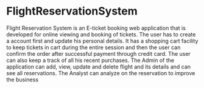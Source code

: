 # FlightReservationSystem
Flight Reservation System is an E-ticket booking web application that is developed for online viewing and booking of tickets. The user has to create a account first and update his personal details. It has a shopping cart facility to keep tickets in cart during the entire session and then the user can confirm the order after successful payment through credit card. The user can also keep a track of all his recent purchases. The Admin of the application can add, view, update and delete flight and its details and can see all reservations. The Analyst can analyze on the reservation to improve the business
